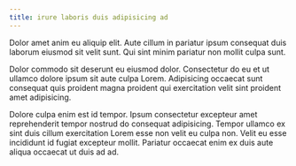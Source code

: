 ```yaml
---
title: irure laboris duis adipisicing ad
---
```


Dolor amet anim eu aliquip elit. Aute cillum in pariatur ipsum consequat duis laborum eiusmod sit velit sunt. Qui sint minim pariatur non mollit culpa sunt.

Dolor commodo sit deserunt eu eiusmod dolor. Consectetur do eu et ut ullamco dolore ipsum sit aute culpa Lorem. Adipisicing occaecat sunt consequat quis proident magna proident qui exercitation velit sint proident amet adipisicing.

Dolore culpa enim est id tempor. Ipsum consectetur excepteur amet reprehenderit tempor nostrud do consequat adipisicing. Tempor ullamco ex sint duis cillum exercitation Lorem esse non velit eu culpa non. Velit eu esse incididunt id fugiat excepteur mollit. Pariatur occaecat enim ex duis aute aliqua occaecat ut duis ad ad.